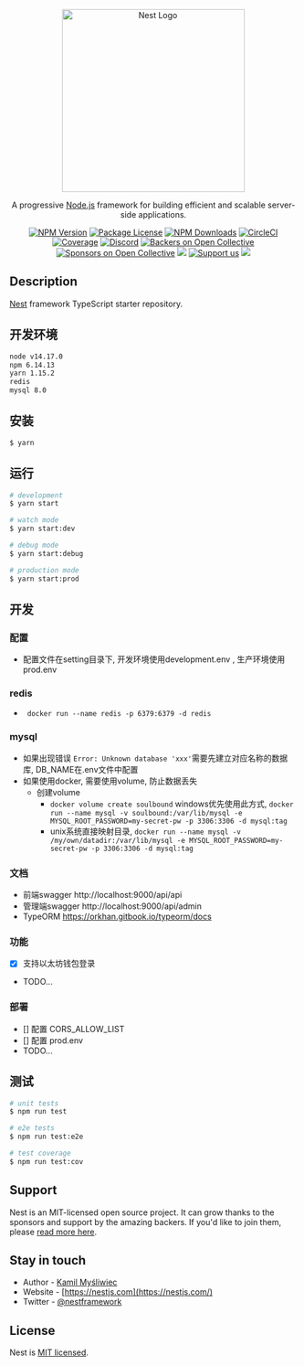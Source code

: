 <p align="center">
  <a href="http://nestjs.com/" target="blank"><img src="https://nestjs.com/img/logo_text.svg" width="320" alt="Nest Logo" /></a>
</p>

[circleci-image]: https://img.shields.io/circleci/build/github/nestjs/nest/master?token=abc123def456
[circleci-url]: https://circleci.com/gh/nestjs/nest

  <p align="center">A progressive <a href="http://nodejs.org" target="_blank">Node.js</a> framework for building efficient and scalable server-side applications.</p>
    <p align="center">
<a href="https://www.npmjs.com/~nestjscore" target="_blank"><img src="https://img.shields.io/npm/v/@nestjs/core.svg" alt="NPM Version" /></a>
<a href="https://www.npmjs.com/~nestjscore" target="_blank"><img src="https://img.shields.io/npm/l/@nestjs/core.svg" alt="Package License" /></a>
<a href="https://www.npmjs.com/~nestjscore" target="_blank"><img src="https://img.shields.io/npm/dm/@nestjs/common.svg" alt="NPM Downloads" /></a>
<a href="https://circleci.com/gh/nestjs/nest" target="_blank"><img src="https://img.shields.io/circleci/build/github/nestjs/nest/master" alt="CircleCI" /></a>
<a href="https://coveralls.io/github/nestjs/nest?branch=master" target="_blank"><img src="https://coveralls.io/repos/github/nestjs/nest/badge.svg?branch=master#9" alt="Coverage" /></a>
<a href="https://discord.gg/G7Qnnhy" target="_blank"><img src="https://img.shields.io/badge/discord-online-brightgreen.svg" alt="Discord"/></a>
<a href="https://opencollective.com/nest#backer" target="_blank"><img src="https://opencollective.com/nest/backers/badge.svg" alt="Backers on Open Collective" /></a>
<a href="https://opencollective.com/nest#sponsor" target="_blank"><img src="https://opencollective.com/nest/sponsors/badge.svg" alt="Sponsors on Open Collective" /></a>
  <a href="https://paypal.me/kamilmysliwiec" target="_blank"><img src="https://img.shields.io/badge/Donate-PayPal-ff3f59.svg"/></a>
    <a href="https://opencollective.com/nest#sponsor"  target="_blank"><img src="https://img.shields.io/badge/Support%20us-Open%20Collective-41B883.svg" alt="Support us"></a>
  <a href="https://twitter.com/nestframework" target="_blank"><img src="https://img.shields.io/twitter/follow/nestframework.svg?style=social&label=Follow"></a>
</p>
  <!--[![Backers on Open Collective](https://opencollective.com/nest/backers/badge.svg)](https://opencollective.com/nest#backer)
  [![Sponsors on Open Collective](https://opencollective.com/nest/sponsors/badge.svg)](https://opencollective.com/nest#sponsor)-->

## Description

[Nest](https://github.com/nestjs/nest) framework TypeScript starter repository.

## 开发环境
```bash
node v14.17.0
npm 6.14.13
yarn 1.15.2
redis 
mysql 8.0
```

## 安装

```bash
$ yarn
```

## 运行

```bash
# development
$ yarn start

# watch mode
$ yarn start:dev

# debug mode
$ yarn start:debug

# production mode
$ yarn start:prod
```

## 开发
### 配置
- 配置文件在setting目录下, 开发环境使用development.env , 生产环境使用prod.env
### redis
- ` docker run --name redis -p 6379:6379 -d redis`
### mysql
- 如果出现错误 `Error: Unknown database 'xxx'`需要先建立对应名称的数据库, DB_NAME在.env文件中配置
- 如果使用docker, 需要使用volume, 防止数据丢失
  + 创建volume 
    + `docker volume create soulbound` windows优先使用此方式, `docker run --name mysql -v soulbound:/var/lib/mysql -e MYSQL_ROOT_PASSWORD=my-secret-pw -p 3306:3306 -d mysql:tag`
    + unix系统直接映射目录, `docker run --name mysql -v /my/own/datadir:/var/lib/mysql -e MYSQL_ROOT_PASSWORD=my-secret-pw -p 3306:3306 -d mysql:tag`
  
### 文档
- 前端swagger http://localhost:9000/api/api
- 管理端swagger http://localhost:9000/api/admin
- TypeORM https://orkhan.gitbook.io/typeorm/docs

### 功能
- [x] 支持以太坊钱包登录
- TODO...

### 部署
- [] 配置 CORS_ALLOW_LIST
- [] 配置 prod.env
- TODO...

## 测试

```bash
# unit tests
$ npm run test

# e2e tests
$ npm run test:e2e

# test coverage
$ npm run test:cov
```

## Support

Nest is an MIT-licensed open source project. It can grow thanks to the sponsors and support by the amazing backers. If you'd like to join them, please [read more here](https://docs.nestjs.com/support).

## Stay in touch

- Author - [Kamil Myśliwiec](https://kamilmysliwiec.com)
- Website - [https://nestjs.com](https://nestjs.com/)
- Twitter - [@nestframework](https://twitter.com/nestframework)

## License

Nest is [MIT licensed](LICENSE).

